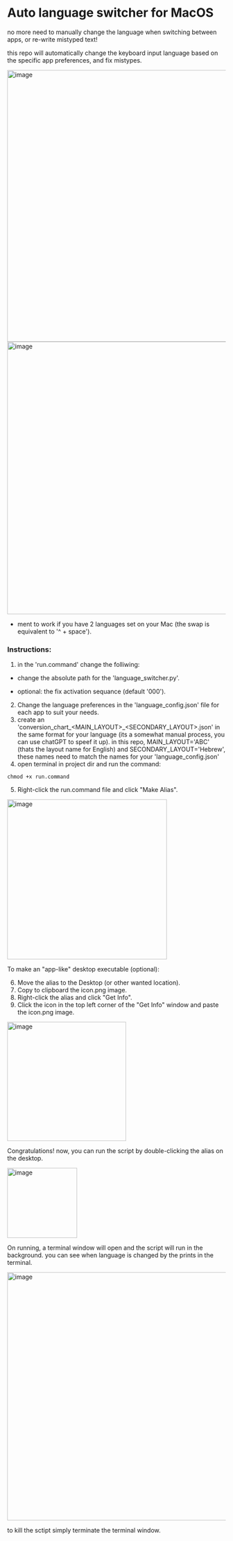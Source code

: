 # Auto language switcher for MacOS

no more need to manually change the language when switching between apps, or re-write mistyped text!

this repo will automatically change the keyboard input language based on the specific app preferences, and fix mistypes.



<img width="625" alt="image" src="https://user-images.githubusercontent.com/44872433/231365942-d7fdc5f6-2eaf-44bd-9924-e417b8e8bb4a.png">
<img width="627" alt="image" src="https://user-images.githubusercontent.com/44872433/231366013-d33cb7eb-954a-4bc9-803d-4f4ab82ac91b.png">

- ment to work if you have 2 languages set on your Mac (the swap is equivalent to '^ + space').

### Instructions:
  1. in the 'run.command' change the folliwing:
    
   * change the absolute path for the 'language_switcher.py'.
    
   * optional: the fix activation sequance (default '000').
    
  2. Change the language preferences in the 'language_config.json' file for each app to suit your needs.
  3. create an 'conversion_chart_<MAIN_LAYOUT>_<SECONDARY_LAYOUT>.json' in the same format for your language (its a somewhat manual process, you can use chatGPT to speef it up). in this repo, MAIN_LAYOUT='ABC' (thats the layout name for English) and SECONDARY_LAYOUT='Hebrew', these names need to match the names for your 'language_config.json'
  4. open terminal in project dir and run the command:

    chmod +x run.command

  5. Right-click the run.command file and click "Make Alias".

<img width="368" alt="image" src="https://user-images.githubusercontent.com/44872433/230908034-a556f0cb-9ebb-48d6-9a3d-1a9612d5fe75.png">

To make an "app-like" desktop executable (optional):

  6. Move the alias to the Desktop (or other wanted location).
  7. Copy to clipboard the icon.png image.
  8. Right-click the alias and click "Get Info".
  9. Click the icon in the top left corner of the "Get Info" window and paste the icon.png image.

<img width="274" alt="image" src="https://user-images.githubusercontent.com/44872433/230908698-18733391-6513-4433-963c-b9ef2403d235.png">

Congratulations! now, you can run the script by double-clicking the alias on the desktop.

<img width="161" alt="image" src="https://user-images.githubusercontent.com/44872433/230907710-36a86b38-aaac-460a-a884-953d30f84d7b.png">

On running, a terminal window will open and the script will run in the background. you can see when language
is changed by the prints in the terminal.

<img width="571" alt="image" src="https://user-images.githubusercontent.com/44872433/232324859-f3b7c913-02f7-4159-bc42-0798b0da8150.png">

to kill the sctipt simply terminate the terminal window.


